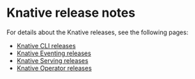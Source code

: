 # Knative release notes

For details about the Knative releases, see the following pages:

- [Knative CLI releases](https://github.com/knative/client/releases)
- [Knative Eventing releases](https://github.com/knative/eventing/releases)
- [Knative Serving releases](https://github.com/knative/serving/releases)
- [Knative Operator releases](https://github.com/knative/operator/releases)
